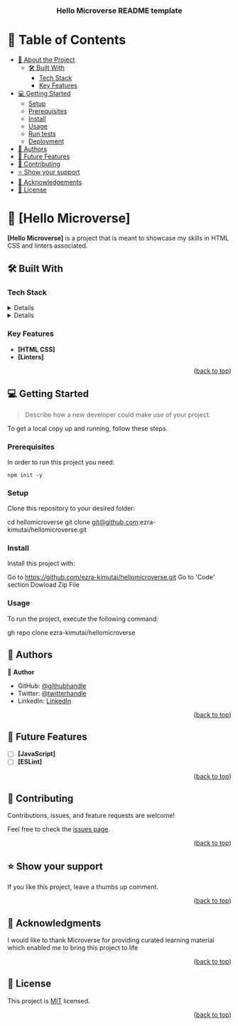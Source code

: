 <a name="readme-top"></a>

<div align="center">
  <h3><b>Hello Microverse README template</b></h3>
</div>

# 📗 Table of Contents

- [📖 About the Project](#about-project)
  - [🛠 Built With](#built-with)
    - [Tech Stack](#tech-stack)
    - [Key Features](#key-features)
- [💻 Getting Started](#getting-started)
  - [Setup](#setup)
  - [Prerequisites](#prerequisites)
  - [Install](#install)
  - [Usage](#usage)
  - [Run tests](#run-tests)
  - [Deployment](#triangular_flag_on_post-deployment)
- [👥 Authors](#authors)
- [🔭 Future Features](#future-features)
- [🤝 Contributing](#contributing)
- [⭐️ Show your support](#support)
- [🙏 Acknowledgements](#acknowledgements)
- [📝 License](#license)

# 📖 [Hello Microverse] <a name="about-project"></a>

**[Hello Microverse]** is a project that is meant to showcase my skills in HTML CSS and linters associated.

## 🛠 Built With <a name="built-with"></a>

### Tech Stack <a name="tech-stack"></a>

<details>
  <ul>
    <li><a href="https://html.com/">HTML</a></li>
  </ul>
</details>

<details>
  <ul>
    <li>CSS</li>
  </ul>
</details>

### Key Features <a name="key-features"></a>

- **[HTML CSS]**
- **[Linters]**

<p align="right">(<a href="#readme-top">back to top</a>)</p>

## 💻 Getting Started <a name="getting-started"></a>

> Describe how a new developer could make use of your project.

To get a local copy up and running, follow these steps.

### Prerequisites

In order to run this project you need:

```
npm init -y
```

### Setup

Clone this repository to your desired folder:

cd hellomicroverse
git clone git@github.com:ezra-kimutai/hellomicroverse.git

### Install

Install this project with:

Go to https://github.com/ezra-kimutai/hellomicroverse.git
Go to 'Code' section
Dowload Zip File

### Usage

To run the project, execute the following command:

gh repo clone ezra-kimutai/hellomicroverse

## 👥 Authors <a name="authors"></a>

👤 **Author**

- GitHub: [@githubhandle](https://github.com/ezra-kimutai)
- Twitter: [@twitterhandle](https://twitter.com/ezrakimutai21)
- LinkedIn: [LinkedIn](https://linkedin.com/in/linkedinhandle)

<p align="right">(<a href="#readme-top">back to top</a>)</p>

## 🔭 Future Features <a name="future-features"></a>

- [ ] **[JavaScript]**
- [ ] **[ESLint]**

<p align="right">(<a href="#readme-top">back to top</a>)</p>

## 🤝 Contributing <a name="contributing"></a>

Contributions, issues, and feature requests are welcome!

Feel free to check the [issues page](../../issues/).

<p align="right">(<a href="#readme-top">back to top</a>)</p>

## ⭐️ Show your support <a name="support"></a>

If you like this project, leave a thumbs up comment. 

<p align="right">(<a href="#readme-top">back to top</a>)</p>

## 🙏 Acknowledgments <a name="acknowledgements"></a>

I would like to thank Microverse for providing curated learning material which enabled me to bring this project to life

<p align="right">(<a href="#readme-top">back to top</a>)</p>

## 📝 License <a name="license"></a>

This project is [MIT](./LICENSE) licensed.

<p align="right">(<a href="#readme-top">back to top</a>)</p>
